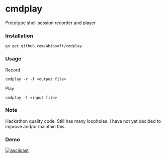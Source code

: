 # cmdplay
Prototype shell session recorder and player

### Installation
```
go get github.com/abiosoft/cmdplay
```

### Usage
Record
```
cmdplay -r -f <output file>
```
Play
```
cmdplay -f <input file>
```

### Note
Hackathon quality code. Still has many loopholes.
I have not yet decided to improve and/or maintain this.

### Demo
[![asciicast](https://asciinema.org/a/5d9ag4s6p5jyt7zq4omd9z7so.png)](https://asciinema.org/a/5d9ag4s6p5jyt7zq4omd9z7so)
